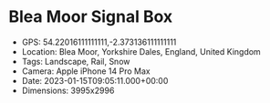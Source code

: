 # Blea Moor Signal Box

- GPS: 54.22016111111111,-2.373136111111111
- Location: Blea Moor, Yorkshire Dales, England, United Kingdom
- Tags: Landscape, Rail, Snow
- Camera: Apple iPhone 14 Pro Max
- Date: 2023-01-15T09:05:11.000+00:00
- Dimensions: 3995x2996
